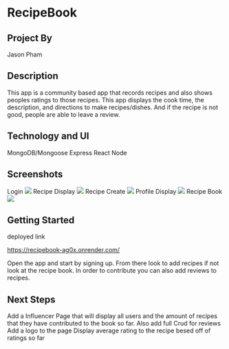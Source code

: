 # RecipeBook

## Project By 

Jason Pham

## Description

This app is a community based app that records recipes and also shows peoples ratings to those recipes. This app displays the cook time, the description, and directions to make recipes/dishes. And if the recipe is not good, people are able to leave a review. 

## Technology and UI
MongoDB/Mongoose
Express
React
Node

## Screenshots

Login
<img src = "https://i.imgur.com/QymFRMm.png">
Recipe Display
<img src = "https://i.imgur.com/busJbWO.png">
Recipe Create
<img src = "https://i.imgur.com/qjHh7p3.png">
Profile Display
<img src = "https://i.imgur.com/KrBUaLa.png">
Recipe Book
<img src = "https://i.imgur.com/NDYILz1.png">

## Getting Started
deployed link 

https://recipebook-ag0x.onrender.com/

Open the app and start by signing up. From there look to add recipes if not look at the recipe book. In order to contribute you can also add reviews to recipes. 

## Next Steps
Add a Influencer Page that will display all users and the amount of recipes that they have contributed to the book so far.
Also add full Crud for reviews
Add a logo to the page
Display average rating to the recipe besed off of ratings so far

